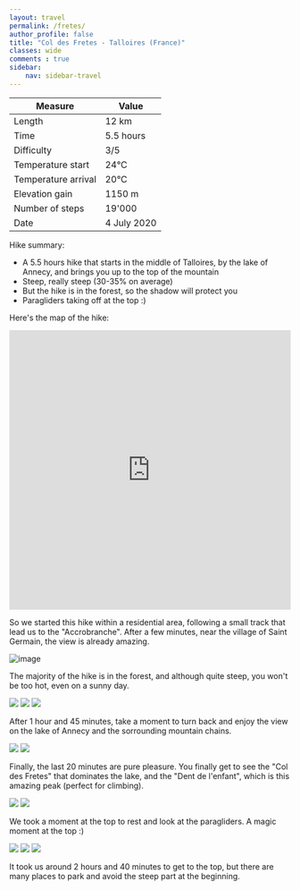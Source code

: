 ```yaml
---
layout: travel
permalink: /fretes/
author_profile: false
title: "Col des Fretes - Talloires (France)"
classes: wide
comments : true
sidebar:
    nav: sidebar-travel
---
```


<!-- jQuery 1.8 or later, 33 KB -->
<script src="https://ajax.googleapis.com/ajax/libs/jquery/1.11.1/jquery.min.js"></script>

<!-- Fotorama from CDNJS, 19 KB -->
<link  href="https://cdnjs.cloudflare.com/ajax/libs/fotorama/4.6.4/fotorama.css" rel="stylesheet">
<script src="https://cdnjs.cloudflare.com/ajax/libs/fotorama/4.6.4/fotorama.js"></script>

| Measure | Value |
| --- | --- |
| Length | 12 km |
| Time | 5.5 hours |
| Difficulty | 3/5 |
| Temperature start | 24°C |
| Temperature arrival | 20°C |
| Elevation gain | 1150 m |
| Number of steps | 19'000 |
| Date | 4 July 2020 |

Hike summary:
- A 5.5 hours hike that starts in the middle of Talloires, by the lake of Annecy, and brings you up to the top of the mountain
- Steep, really steep (30-35% on average)
- But the hike is in the forest, so the shadow will protect you
- Paragliders taking off at the top :)

Here's the map of the hike:

<iframe src="https://www.google.com/maps/d/u/0/embed?mid=1l5Ve-xJ95Y5xTJCIAACjIm-IsXTR5OW2" width="100%" height="500" frameBorder="0"></iframe>

<br>

So we started this hike within a residential area, following a small track that lead us to the "Accrobranche". After a few minutes, near the village of Saint Germain, the view is already amazing.

![image](https://drive.google.com/uc?id=1IvZehHlHhYAX6JCdYa3aSL-_q0DJJe-H)

The majority of the hike is in the forest, and although quite steep, you won't be too hot, even on a sunny day.

<div class="fotorama">
  <img src="https://drive.google.com/uc?id=1P4zNIOXaTziRFwKIzGr9gTQaXheZcIW9">
  <img src="https://drive.google.com/uc?id=1QUbBD33_E8y_6hoAZy-edw4J9hkRANi5">
  <img src="https://drive.google.com/uc?id=1K-5Q1uz_c95BQLsRDh5dILlircGqLUvw">
</div>

After 1 hour and 45 minutes, take a moment to turn back and enjoy the view on the lake of Annecy and the sorrounding mountain chains.

<div class="fotorama">
  <img src="https://drive.google.com/uc?id=1blMZkW8A6W7dayACncWNvNUs1uRLrSDc">
  <img src="https://drive.google.com/uc?id=1Qp8TA6vcGoaKwQPKZhlkzQ4xD7i7_QeA">
</div>

Finally, the last 20 minutes are pure pleasure. You finally get to see the "Col des Fretes" that dominates the lake, and the "Dent de l'enfant", which is this amazing peak (perfect for climbing).

<div class="fotorama">
  <img src="https://drive.google.com/uc?id=1qCqSSMpr_9b4KK6asTVXu4mv4ZC1KfWd">
  <img src="https://drive.google.com/uc?id=1DO9SHqK-N_Dt3AS5F2hfo8q-MlG4iNM4">
</div>

We took a moment at the top to rest and look at the paragliders. A magic moment at the top :)

<div class="fotorama">
  <img src="https://drive.google.com/uc?id=1PDRVcRVH-MUriA0vOEB8lS_7D3Vz6HLv">
  <img src="https://drive.google.com/uc?id=15nciWLuBStaRS4qR7tX6rcrq5R4PacaE">
  <img src="https://drive.google.com/uc?id=1prT1jopd99X8MebOZ-9XTX05zF22TpeM">
</div>

It took us around 2 hours and 40 minutes to get to the top, but there are many places to park and avoid the steep part at the beginning.
